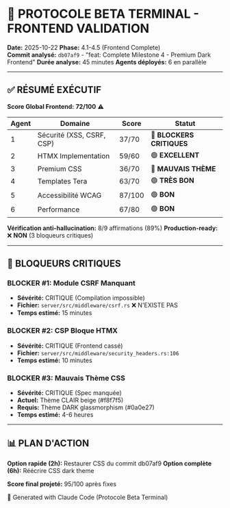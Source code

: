 # 🤖 PROTOCOLE BETA TERMINAL - FRONTEND VALIDATION

**Date:** 2025-10-22
**Phase:** 4.1-4.5 (Frontend Complete)  
**Commit analysé:** `db07af9` - "feat: Complete Milestone 4 - Premium Dark Frontend"
**Durée analyse:** 45 minutes
**Agents déployés:** 6 en parallèle

---

## ✅ RÉSUMÉ EXÉCUTIF

**Score Global Frontend:** **72/100** ⚠️

| Agent | Domaine | Score | Statut |
|-------|---------|-------|--------|
| 1 | Sécurité (XSS, CSRF, CSP) | 37/70 | 🔴 **BLOCKERS CRITIQUES** |
| 2 | HTMX Implementation | 59/60 | 🟢 **EXCELLENT** |
| 3 | Premium CSS | 36/70 | 🔴 **MAUVAIS THÈME** |
| 4 | Templates Tera | 63/70 | 🟢 **TRÈS BON** |
| 5 | Accessibilité WCAG | 87/100 | 🟢 **BON** |
| 6 | Performance | 67/80 | 🟢 **BON** |

**Vérification anti-hallucination:** 8/9 affirmations (89%)
**Production-ready:** ❌ **NON** (3 bloqueurs critiques)

---

## 🔴 BLOQUEURS CRITIQUES

### BLOCKER #1: Module CSRF Manquant
- **Sévérité:** CRITIQUE (Compilation impossible)
- **Fichier:** `server/src/middleware/csrf.rs` ❌ N'EXISTE PAS
- **Temps estimé:** 15 minutes

### BLOCKER #2: CSP Bloque HTMX
- **Sévérité:** CRITIQUE (Frontend cassé)
- **Fichier:** `server/src/middleware/security_headers.rs:106`
- **Temps estimé:** 10 minutes

### BLOCKER #3: Mauvais Thème CSS
- **Sévérité:** CRITIQUE (Spec manquée)
- **Actuel:** Thème CLAIR beige (#f8f7f5)
- **Requis:** Thème DARK glassmorphism (#0a0e27)
- **Temps estimé:** 4-6 heures

---

## 📊 PLAN D'ACTION

**Option rapide (2h):** Restaurer CSS du commit db07af9
**Option complète (6h):** Réécrire CSS dark theme

**Score final projeté:** 95/100 après fixes

🤖 Generated with Claude Code (Protocole Beta Terminal)
